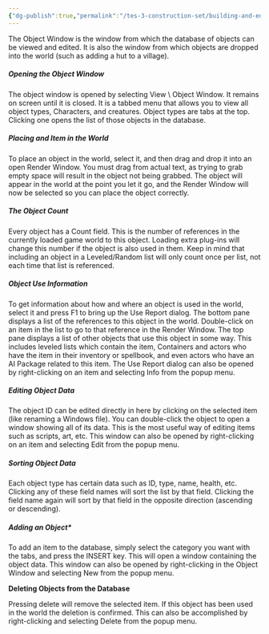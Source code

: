 ```yaml
---
{"dg-publish":true,"permalink":"/tes-3-construction-set/building-and-editing/main-editing-window/the-object-window/"}
---
```



The Object Window is the window from which the database of objects can be viewed and edited. It is also the window from which objects are dropped into the world (such as adding a hut to a village). 

##### Opening the Object Window
The object window is opened by selecting View \ Object Window. It remains on screen until it is closed. It is a tabbed menu that allows you to view all object types, Characters, and creatures. Object types are tabs at the top. Clicking one opens the list of those objects in the database.

##### Placing and Item in the World
To place an object in the world, select it, and then drag and drop it into an open Render Window. You must drag from actual text, as trying to grab empty space will result in the object not being grabbed. The object will appear in the world at the point you let it go, and the Render Window will now be selected so you can place the object correctly.

##### The Object Count

Every object has a Count field. This is the number of references in the currently loaded game world to this object. Loading extra plug-ins will change this number if the object is also used in them. Keep in mind that including an object in a Leveled/Random list will only count once per list, not each time that list is referenced.

##### Object Use Information

To get information about how and where an object is used in the world, select it and press F1 to bring up the Use Report dialog. The bottom pane displays a list of the references to this object in the world. Double-click on an item in the list to go to that reference in the Render Window. The top pane displays a list of other objects that use this object in some way. This includes leveled lists which contain the item, Containers and actors who have the item in their inventory or spellbook, and even actors who have an AI Package related to this item. The Use Report dialog can also be opened by right-clicking on an item and selecting Info from the popup menu.

##### Editing Object Data

The object ID can be edited directly in here by clicking on the selected item (like renaming a Windows file). You can double-click the object to open a window showing all of its data. This is the most useful way of editing items such as scripts, art, etc. This window can also be opened by right-clicking on an item and selecting Edit from the popup menu.

##### Sorting Object Data

Each object type has certain data such as ID, type, name, health, etc. Clicking any of these field names will sort the list by that field. Clicking the field name again will sort by that field in the opposite direction (ascending or descending).

##### Adding an Object*

To add an item to the database, simply select the category you want with the tabs, and press the INSERT key. This will open a window containing the object data. This window can also be opened by right-clicking in the Object Window and selecting New from the popup menu.

**Deleting Objects from the Database**

Pressing delete will remove the selected item. If this object has been used in the world the deletion is confirmed. This can also be accomplished by right-clicking and selecting Delete from the popup menu.





